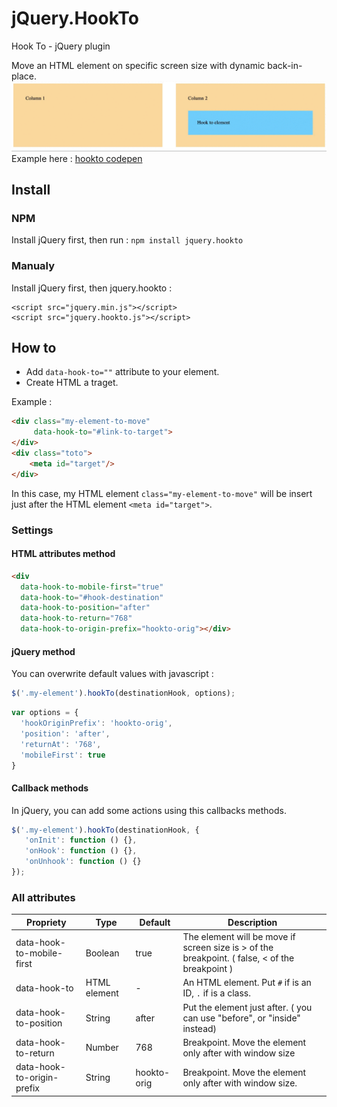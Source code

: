 # jQuery.HookTo

Hook To - jQuery plugin

Move an HTML element on specific screen size with dynamic back-in-place.
![hookto demo](hookto.gif)
Example here : [hookto codepen](https://codepen.io/AxelBaron/pen/JjPJoPa)

## Install

### NPM
Install jQuery first, then run :
`npm install jquery.hookto`

### Manualy 
Install jQuery first, then jquery.hookto :
```
<script src="jquery.min.js"></script>
<script src="jquery.hookto.js"></script>
```

## How to
* Add ``data-hook-to=""`` attribute to your element.
* Create HTML a traget.

Example :
```HTMl
<div class="my-element-to-move" 
     data-hook-to="#link-to-target">
</div>
<div class="toto">
    <meta id="target"/>
</div>
```
In this case, my HTML element ``class="my-element-to-move"`` will be insert just after the HTML element ``<meta id="target">``.


### Settings

#### HTML attributes method

```HTMl
<div 
  data-hook-to-mobile-first="true"
  data-hook-to="#hook-destination" 
  data-hook-to-position="after" 
  data-hook-to-return="768"
  data-hook-to-origin-prefix="hookto-orig"></div>
```

#### jQuery method
You can overwrite default values with javascript :
```javascript
$('.my-element').hookTo(destinationHook, options);
```

```js
var options = {
  'hookOriginPrefix': 'hookto-orig',
  'position': 'after',
  'returnAt': '768',
  'mobileFirst': true
}
```

#### Callback methods
In jQuery, you can add some actions using this callbacks methods.
```js
$('.my-element').hookTo(destinationHook, {
   'onInit': function () {},
   'onHook': function () {},
   'onUnhook': function () {}
});
```

### All attributes
 
 Propriety | Type | Default | Description
 --------- | ---- | ------- | -----------  
 data-hook-to-mobile-first | Boolean | true | The element will be move if screen size is > of the breakpoint. ( false, < of the breakpoint )
 data-hook-to | HTML element | - | An HTML element. Put ``#`` if is an ID, ``.`` if is a class.
 data-hook-to-position | String | after | Put the element just after. ( you can use "before", or "inside" instead)
 data-hook-to-return | Number | 768 | Breakpoint. Move the element only after with window size
 data-hook-to-origin-prefix | String | hookto-orig | Breakpoint. Move the element only after with window size.

